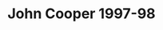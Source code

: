 ---
    title: John Cooper 1997-98
    slug: John-Cooper-1997-98
    description:
    code: John-Cooper-1997-98
    image: https://cmdiy-archive.s3.us-east-1.amazonaws.com/adverts/images/John+Cooper+1997-98.jpeg
    download: https://cmdiy-archive.s3.us-east-1.amazonaws.com/adverts/documents/John+Cooper+1997-98.pdf
---